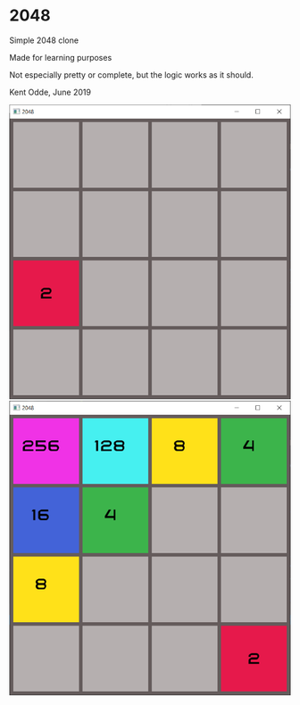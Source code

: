 # 2048

Simple 2048 clone

Made for learning purposes

Not especially pretty or complete, but the logic works as it should.

Kent Odde, June 2019

![](img/ex1.png)
![](img/ex2.png)